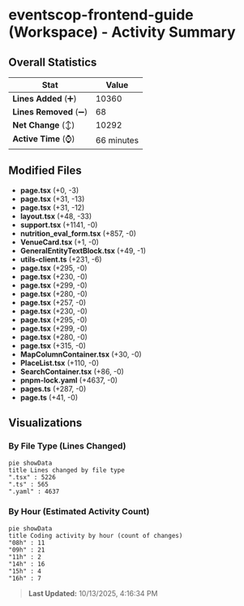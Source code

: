 # eventscop-frontend-guide (Workspace) - Activity Summary 

## Overall Statistics

| Stat                   | Value                                                             |
| ---------------------- | ----------------------------------------------------------------- |
| **Lines Added** (➕)   | 10360                                          |
| **Lines Removed** (➖) | 68                                        |
| **Net Change** (↕)    | 10292                |
| **Active Time** (⌚)   | 66 minutes |


## Modified Files
- **page.tsx** (+0, -3)
- **page.tsx** (+31, -13)
- **page.tsx** (+31, -12)
- **layout.tsx** (+48, -33)
- **support.tsx** (+1141, -0)
- **nutrition_eval_form.tsx** (+857, -0)
- **VenueCard.tsx** (+1, -0)
- **GeneralEntityTextBlock.tsx** (+49, -1)
- **utils-client.ts** (+231, -6)
- **page.tsx** (+295, -0)
- **page.tsx** (+230, -0)
- **page.tsx** (+299, -0)
- **page.tsx** (+280, -0)
- **page.tsx** (+257, -0)
- **page.tsx** (+230, -0)
- **page.tsx** (+295, -0)
- **page.tsx** (+299, -0)
- **page.tsx** (+280, -0)
- **page.tsx** (+315, -0)
- **MapColumnContainer.tsx** (+30, -0)
- **PlaceList.tsx** (+110, -0)
- **SearchContainer.tsx** (+86, -0)
- **pnpm-lock.yaml** (+4637, -0)
- **pages.ts** (+287, -0)
- **page.ts** (+41, -0)

## Visualizations

### By File Type (Lines Changed)

```mermaid
pie showData
title Lines changed by file type
".tsx" : 5226
".ts" : 565
".yaml" : 4637
```

### By Hour (Estimated Activity Count)

```mermaid
pie showData
title Coding activity by hour (count of changes)
"08h" : 11
"09h" : 21
"11h" : 2
"14h" : 16
"15h" : 4
"16h" : 7
```


> **Last Updated:** 10/13/2025, 4:16:34 PM